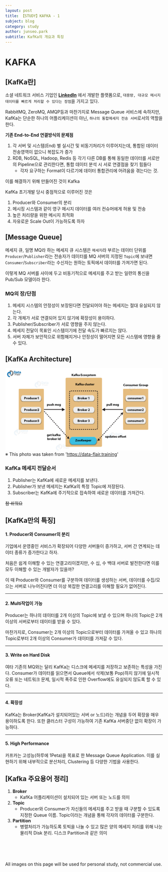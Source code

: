 ```yaml
---
layout: post
title: 【STUDY】KAFKA - 1
subject: blog
category: study
author: junseo.park
subtitle: KafKa의 개요과 특징
---
```


# KAFKA

## [KafKa란]
소셜 네트워크 서비스 기업인 **[LinkedIn](https://www.linkedin.com/)** 에서 개발한 플랫폼으로, `대용량, 대규모 메시지 데이터를 빠르게 처리할 수 있다는 장점`을 가지고 있다.

RabbitMQ, ZeroMQ, AMQP등과 마찬가지로 Message Queue 서비스에 속하지만, 
KafKa는 단순한 하나의 어플리케이션이 아닌, `하나의 통합메세지 전송 서버`로서의 역할을 한다.

**기존 End-to-End 연결방식의 문제점**
1. 각 서버 및 시스템(End) 별 실시간 및 비동기처리가 이루어지는데, 통합된 데이터 전송영역이 없으니 복잡도가 증가
2. RDB, NoSQL, Hadoop, Redis 등 각기 다른 DB를 통해 동일한 데이터를 서로만의 Pipeline으로 관리한다면, 통합 데이터 분석 시 서로 연결점을 찾기 힘들다
    - 각자 요구하는 Format이 다르기에 데이터 통합관리에 어려움을 겪는다는 것.

이를 해결하기 위해 만들어진 것이 Kafka

KafKa 초기개발 당시 중점적으로 이루어진 것은
1. Producer와 Consumer의 분리
2. 메시징 시스템과 같이 영구 메시지 데이터를 여러 컨슈머에게 허용 및 전송
3. 높은 처리량을 위한 메시지 최적화
4. 자유로운 Scale Out이 가능하도록 하자

## [Message Queue]
메세지 큐, 일명 MQ라 하는 메세지 큐 시스템은 `메세지`라 부르는 데이터 단위를 `Producer`/`Publisher`라는 전송자가 데이터를 MQ 서버의 지정된 `Topic`에 보내면 `Consumer`/`Subscriber`라는 수신자는 원하는 토픽에서 데이터를 가져가면 된다.

이렇게 MQ 서버를 사이에 두고 비동기적으로 메세지를 주고 받는 일련의 통신을 Pub/Sub 모델이라 한다.

### MQ의 장/단점
1. 메세지 시스템의 안정성이 보장된다면 전달되어야 하는 메세지는 절대 유실되지 않는다.
2. 각 개체가 서로 연결되어 있지 않기에 확장성이 용이하다.
3. Publisher/Subscriber가 서로 영향을 주지 않는다.
4. 메세지 전달이 목표인 시스템이기에 전달 속도가 빠르지는 않다.
5. 서버 자체가 보안적으로 위험해지거나 안정성이 떨어지면 모든 시스템에 영향을 줄 수 있다.

## [KafKa Architecture]
![kafkaArchitect](../images/Kafka-Architecture.png)
※ This photo was taken from 'https://data-flair.training'

### KafKa 메세지 전달순서
1. Publisher는 KafKa에 새로운 메세지를 보낸다.
2. Publisher가 보낸 메세지는 KafKa의 특정 Topic에 저장된다.
3. Subscriber는 KafKa에 주기적으로 접속하여 새로운 데이터를 가져간다.

~~참 쉬워요~~


## [KafKa만의 특징]
#### 1. Producer와 Consumer의 분리
기업에서 운영중인 서비스가 확장되어 다양한 서버들이 증가하고, 서버 간 연계되는 데이터 종류가 증가한다고 하자.

처음은 쉽게 이해할 수 있는 연결고리이겠지만, 수 십, 수 백대 서버로 발전한다면 이를 모두 이해할 수 있는 개발자가 있을까?

이 때 Producer와 Consumer를 구분하여 데이터를 생성하는 서버, 데이터를 수집/모으는 서버로 나누어진다면 더 이상 복잡한 연결고리를 이해할 필요가 없어진다.

*****

#### 2. Multi작업이 가능
Producer는 하나의 데이터를 2개 이상의 Topic에 보낼 수 있으며 하나의 Topic은 2개 이상의 서버로부터 데이터를 받을 수 있다.

마찬가지로, Consumer는 2개 이상의 Topic으로부터 데이터를 가져올 수 있고 하나의 Topic로부터 2개 이상의 Consumer가 데이터를 가져갈 수 있다.

*****

#### 3. Write on Hard Disk
여타 기존의 MQ와는 달리 KafKa는 디스크에 메세지를 저장하고 보존하는 특성을 가진다.
Consumer가 데이터를 읽으면서 Queue에서 삭제(보통 Pop)하지 않기에 일시적 오류 또는 네트워크 문제, 일시적 폭주로 인한 Overflow에도 유실되지 않도록 할 수 있다.

*****

#### 4. 확장성
KafKa는 Broker(KafKa가 설치되어있는 서버 or 노드)라는 개념을 두어 확장을 매우 용이하도록 한다. 또한 클러스터 구성이 가능하여 기존 KafKa 서버중단 없이 확장이 가능하다.

*****

#### 5. High Performance
카프카는 고성능(하루에 1Peta)을 목표로 한 Message Queue Application. 이를 실현하기 위해 내부적으로 분산처리, Clustering 등 다양한 기법을 사용한다.


## [Kafka 주요용어 정리]
1. **Broker**
    - KafKa 어플리케이션이 설치되어 있는 서버 또는 노드를 의미
2. **Topic**
    - Producer와 Consumer가 자신들의 메세지를 주고 받을 때 구분할 수 있도록 지정한 Queue 이름. Topic이라는 개념을 통해 각자의 데이터를 구분한다.
3. **Partition**
    - 병렬처리가 가능하도록 토빅을 나눌 수 있고 많은 양의 메세지 처리를 위해 나눈 물리적 Disk 분리. 디스크 Partition과 같은 의미


<br>
<br>
<br>
<br>
All images on this page will be used for personal study, not commercial use.